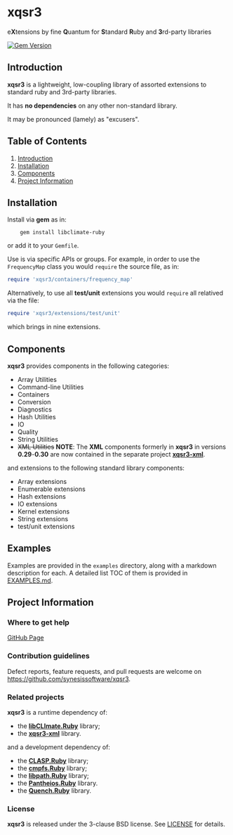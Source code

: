 # xqsr3
e**X**tensions by fine **Q**uantum for **S**tandard **R**uby and **3**rd-party libraries

[![Gem Version](https://badge.fury.io/rb/xqsr3.svg)](https://badge.fury.io/rb/xqsr3)

## Introduction

**xqsr3** is a lightweight, low-coupling library of assorted extensions to standard ruby and 3rd-party libraries.

It has **no dependencies** on any other non-standard library.

It may be pronounced (lamely) as "excusers".

## Table of Contents

1. [Introduction](#introduction)
2. [Installation](#installation)
3. [Components](#components)
4. [Project Information](#project-information)

## Installation

Install via **gem** as in:

```
	gem install libclimate-ruby
```

or add it to your `Gemfile`.

Use is via specific APIs or groups. For example, in order to use the
``FrequencyMap`` class you would ``require`` the source file, as in:

```Ruby
require 'xqsr3/containers/frequency_map'
```

Alternatively, to use all **test/unit** extensions you would ``require`` all
relatived via the file:

```Ruby
require 'xqsr3/extensions/test/unit'
```

which brings in nine extensions.

## Components

**xqsr3** provides components in the following categories:

* Array Utilities
* Command-line Utilities
* Containers
* Conversion
* Diagnostics
* Hash Utilities
* IO
* Quality
* String Utilities
* ~~XML Utilities~~ **NOTE**: The **XML** components formerly in **xqsr3** in
   versions **0.29**-**0.30** are now contained in the separate project
   [**xqsr3-xml**](https://github.com/synesissoftware.com/xqsr3-xml/).

and extensions to the following standard library components:

* Array extensions
* Enumerable extensions
* Hash extensions
* IO extensions
* Kernel extensions
* String extensions
* test/unit extensions

## Examples

Examples are provided in the ```examples``` directory, along with a markdown description for each. A detailed list TOC of them is provided in [EXAMPLES.md](./EXAMPLES.md).

## Project Information

### Where to get help

[GitHub Page](https://github.com/synesissoftware/xqsr3 "GitHub Page")

### Contribution guidelines

Defect reports, feature requests, and pull requests are welcome on https://github.com/synesissoftware/xqsr3.

### Related projects

**xqsr3** is a runtime dependency of:

* the **[libCLImate.Ruby](https://github.com/synesissoftware/libCLImate.Ruby)** library;
* the [**xqsr3-xml**](https://github.com/synesissoftware.com/xqsr3-xml/) library.

and a development dependency of:

* the **[CLASP.Ruby](https://github.com/synesissoftware/CLASP.Ruby)** library;
* the **[cmpfs.Ruby](https://github.com/synesissoftware/cmpfs.Ruby)** library;
* the **[libpath.Ruby](https://github.com/synesissoftware/libpath.Ruby)** library;
* the **[Pantheios.Ruby](https://github.com/synesissoftware/Pantheios.Ruby)** library.
* the **[Quench.Ruby](https://github.com/synesissoftware/Quench.Ruby)** library.

### License

**xqsr3** is released under the 3-clause BSD license. See [LICENSE](./LICENSE) for details.

